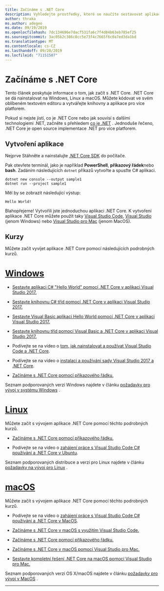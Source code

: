 ```yaml
---
title: Začínáme s .NET Core
description: Vyhledejte prostředky, které se naučíte sestavovat aplikace .NET Core v systémech Windows, Linux a macOS.
author: thraka
ms.author: adegeo
ms.date: 09/19/2019
ms.openlocfilehash: 7dc134696e7dacf531fa6c7f4d84b63eb785ef25
ms.sourcegitcommit: 3ac05b2c386c8cc5e73f4c7665f6c0a7ed3da1bd
ms.translationtype: MT
ms.contentlocale: cs-CZ
ms.lasthandoff: 09/20/2019
ms.locfileid: "71151507"
---
```

# <a name="get-started-with-net-core"></a>Začínáme s .NET Core

Tento článek poskytuje informace o tom, jak začít s .NET Core. .NET Core se dá nainstalovat na Windows, Linux a macOS. Můžete kódovat ve svém oblíbeném textovém editoru a vytvářejte knihovny a aplikace pro více platforem. 

Pokud si nejste jistí, co je .NET Core nebo jak souvisí s dalšími technologiemi .NET, začněte s přehledem [co je .NET](https://dotnet.microsoft.com/learn/dotnet/what-is-dotnet) . Jednoduše řečeno, .NET Core je open source implementace .NET pro více platforem.

## <a name="create-an-application"></a>Vytvoření aplikace

Nejprve Stáhněte a nainstalujte [.NET Core SDK](https://dotnet.microsoft.com/download) do počítače.

Pak otevřete terminál, jako je například **PowerShell**, **příkazový řádek**nebo **bash**. Zadáním následujících `dotnet` příkazů vytvořte a spusťte C# aplikaci.

```dotnetcli
dotnet new console --output sample1
dotnet run --project sample1
```

Měl by se zobrazit následující výstup:

```console
Hello World!
```

Blahopřejeme! Vytvořili jste jednoduchou aplikaci .NET Core. K vytvoření aplikace .NET Core můžete použít taky [Visual Studio Code](tutorials/with-visual-studio-code.md), [Visual Studio](tutorials/with-visual-studio.md) (jenom Windows) nebo [Visual Studio pro Mac](tutorials/using-on-mac-vs.md) (jenom MacOS).

## <a name="tutorials"></a>Kurzy

Můžete začít vyvíjet aplikace .NET Core pomocí následujících podrobných kurzů.

<!-- markdownlint-disable MD025 -->

# <a name="windowstabwindows"></a>[Windows](#tab/windows)

* [Sestavte aplikaci C# "Hello World" pomocí .NET Core v aplikaci Visual Studio 2017.](./tutorials/with-visual-studio.md)

* [Sestavte knihovnu C# tříd pomocí .NET Core v aplikaci Visual Studio 2017.](./tutorials/library-with-visual-studio.md)

* [Sestavte Visual Basic aplikaci Hello World pomocí .NET Core v aplikaci Visual Studio 2017.](./tutorials/vb-with-visual-studio.md)

* [Sestavte knihovnu tříd pomocí Visual Basic a .NET Core v aplikaci Visual Studio 2017.](./tutorials/vb-library-with-visual-studio.md)  

* Podívejte se na video o [tom, jak nainstalovat a používat Visual Studio Code a .NET Core](https://channel9.msdn.com/Blogs/dotnet/Get-started-with-VS-Code-using-CSharp-and-NET-Core/).

* Podívejte se na video o [instalaci a používání sady Visual Studio 2017 a .NET Core](https://channel9.msdn.com/Blogs/dotnet/Get-Started-NET-Core-Visual-Studio-2017/).

* [Začínáme s .NET Core pomocí příkazového řádku.](tutorials/using-with-xplat-cli.md)

Seznam podporovaných verzí Windows najdete v článku [požadavky pro vývoj v systému Windows](windows-prerequisites.md) .

# <a name="linuxtablinux"></a>[Linux](#tab/linux)

Můžete začít s vývojem aplikace .NET Core pomocí těchto podrobných kurzů.

* [Začínáme s .NET Core pomocí příkazového řádku.](tutorials/using-with-xplat-cli.md)

* Podívejte se na video o [zahájení práce s Visual Studio Code C# používání a .NET Core v Ubuntu](https://channel9.msdn.com/Blogs/dotnet/Get-started-with-VS-Code-Csharp-dotnet-Core-Ubuntu).

Seznam podporovaných distribuce a verzí pro Linux najdete v článku [požadavky na vývoj pro Linux](linux-prerequisites.md) .

# <a name="macostabmacos"></a>[macOS](#tab/macos)

Můžete začít s vývojem aplikace .NET Core pomocí těchto podrobných kurzů.

* Podívejte se na video o [zahájení práce s Visual Studio Code C# používání a .NET Core v MacOS](https://channel9.msdn.com/Blogs/dotnet/Get-started-VSCode-NET-Core-Mac).

* [Začínáme s .NET Core v macOS s využitím Visual Studio Code.](tutorials/using-on-macos.md)

* [Začínáme s .NET Core pomocí příkazového řádku.](tutorials/using-with-xplat-cli.md)

* [Začínáme s .NET Core v macOS pomocí Visual Studio pro Mac.](tutorials/using-on-mac-vs.md)

* [Sestavte kompletní řešení .NET Core na macOS pomocí Visual Studio pro Mac.](tutorials/using-on-mac-vs-full-solution.md)

Seznam podporovaných verzí OS X/macOS najdete v článku [požadavky pro vývoj v MacOS](macos-prerequisites.md) .

---
